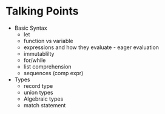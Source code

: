 # Talking Points

- Basic Syntax
  - let
  - function vs variable
  - expressions and how they evaluate - eager evaluation
  - immutablilty
  - for/while
  - list comprehension
  - sequences (comp expr)
- Types
  - record type
  - union types
  - Algebraic types
  - match statement